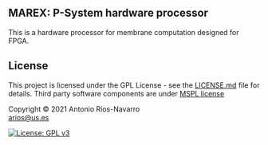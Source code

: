 <h2 name="Title">MAREX: P-System hardware processor</h2>

This is a hardware processor for membrane computation designed for FPGA.

<h2 name="License">License</h2>

<p align="justify">
This project is licensed under the GPL License - see the <a href="https://raw.githubusercontent.com/jarios86/marex/master/LICENSE?token=ADAO7TWUZT7G36R6BCY7F33AH52ZI">LICENSE.md</a> file for details.
Third party software components are under <a href="https://opensource.org/licenses/MS-PL">MSPL license </a>
</p>

<p align="justify">
Copyright © 2021 Antonio Rios-Navarro<br>  
<a href="mailto:arios@us.es">arios@us.es</a>
</p>

[![License: GPL v3](https://img.shields.io/badge/License-GPL%20v3-blue.svg)](http://www.gnu.org/licenses/gpl-3.0)

